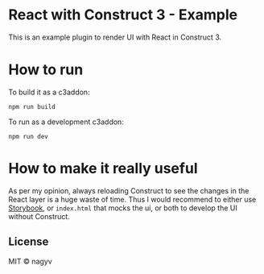 # React with Construct 3 - Example

This is an example plugin to render UI with React in Construct 3.

# How to run

To build it as a c3addon:

`npm run build` 

To run as a development c3addon:

`npm run dev`

# How to make it really useful

As per my opinion, always reloading Construct to see the changes in the React layer is a huge waste of time. Thus I would recommend to either use [Storybook](https://storybook.js.org/), or `index.html` that mocks the ui, or both to develop the UI without Construct.

## License

MIT &copy; nagyv
